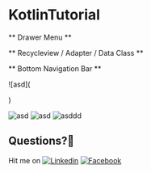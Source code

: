# KotlinTutorial

** Drawer Menu **

** Recycleview / Adapter / Data Class **

** Bottom Navigation Bar **


  

  
![asd](<blockquote class="imgur-embed-pub" lang="en" data-id="a/aPRd3I6"><a href="//imgur.com/aPRd3I6"></a></blockquote><script async src="//s.imgur.com/min/embed.js" charset="utf-8"></script>)

<blockquote class="imgur-embed-pub" lang="en" data-id="a/aPRd3I6"><a href="//imgur.com/aPRd3I6"></a></blockquote><script async src="//s.imgur.com/min/embed.js" charset="utf-8"></script>

![asd](<a href="https://imgur.com/DxzyuNq">)
![asd](https://www.photobox.co.uk/my/photo?album_id=5587648285&photo_id=501705599036)
![asddd](https://www.photobox.co.uk/my/photo?album_id=5587648285&photo_id=501705598833)



## Questions?🤔
Hit me on 
[![Linkedin](https://img.shields.io/badge/Linkedin-Emre%20Karataş-blue.svg)](https://www.linkedin.com/in/emre-karata%C5%9F-062b26a9/) 
[![Facebook](https://img.shields.io/badge/Facebook-Emre%20Karataş-blue.svg)](https://www.facebook.com/emre.karatas.311)


